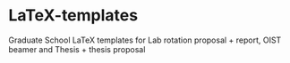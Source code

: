 # LaTeX-templates
Graduate School LaTeX templates for Lab rotation proposal + report, OIST beamer and Thesis + thesis proposal
